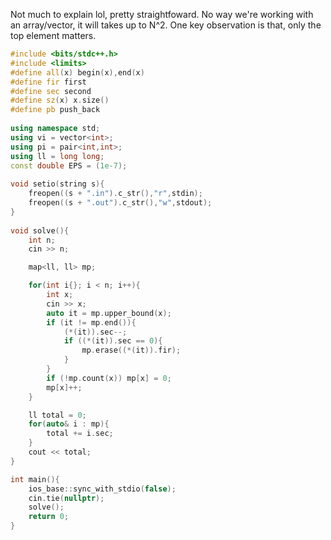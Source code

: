 Not much to explain lol, pretty straightfoward. No way we're working with an array/vector, it will takes up to N^2. One key observation is that, only the top element matters.
```cpp
#include <bits/stdc++.h>
#include <limits>
#define all(x) begin(x),end(x)
#define fir first
#define sec second
#define sz(x) x.size()
#define pb push_back
 
using namespace std;
using vi = vector<int>;
using pi = pair<int,int>;
using ll = long long;
const double EPS = (1e-7);
 
void setio(string s){
	freopen((s + ".in").c_str(),"r",stdin);
	freopen((s + ".out").c_str(),"w",stdout);
}
 
void solve(){ 
    int n;
    cin >> n;

    map<ll, ll> mp;

    for(int i{}; i < n; i++){
        int x;
        cin >> x;
        auto it = mp.upper_bound(x);
        if (it != mp.end()){
            (*(it)).sec--;
            if ((*(it)).sec == 0){
                mp.erase((*(it)).fir);
            }
        }
        if (!mp.count(x)) mp[x] = 0;
        mp[x]++;
    }

    ll total = 0;
    for(auto& i : mp){
        total += i.sec;
    }
    cout << total;
}

int main(){
	ios_base::sync_with_stdio(false);
	cin.tie(nullptr);
	solve();
	return 0;
}
```